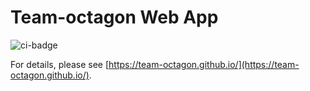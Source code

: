 # Team-octagon Web App

![ci-badge](https://github.com/team-octagon/voluntree/actions/workflows/ci.yml/badge.svg)

For details, please see [https://team-octagon.github.io/](https://team-octagon.github.io/).
